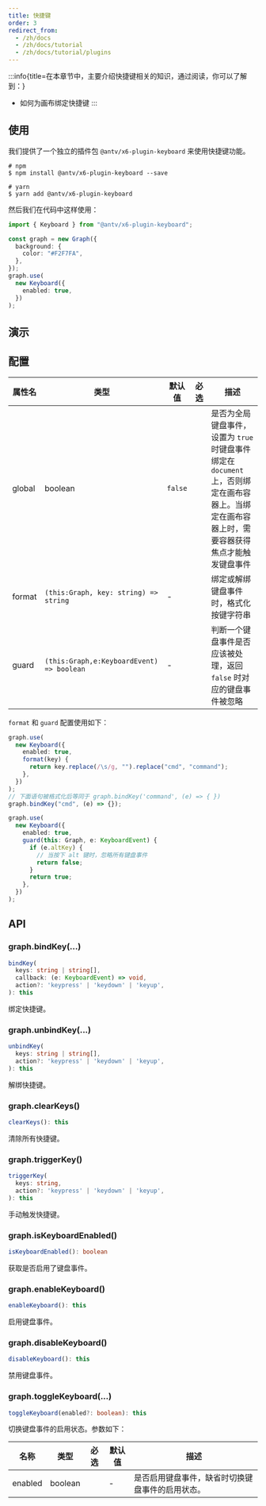 ```yaml
---
title: 快捷键
order: 3
redirect_from:
  - /zh/docs
  - /zh/docs/tutorial
  - /zh/docs/tutorial/plugins
---
```


:::info{title=在本章节中，主要介绍快捷键相关的知识，通过阅读，你可以了解到：}

- 如何为画布绑定快捷键
  :::

## 使用

我们提供了一个独立的插件包 `@antv/x6-plugin-keyboard` 来使用快捷键功能。

```shell
# npm
$ npm install @antv/x6-plugin-keyboard --save

# yarn
$ yarn add @antv/x6-plugin-keyboard
```

然后我们在代码中这样使用：

```ts
import { Keyboard } from "@antv/x6-plugin-keyboard";

const graph = new Graph({
  background: {
    color: "#F2F7FA",
  },
});
graph.use(
  new Keyboard({
    enabled: true,
  })
);
```

## 演示

<code id="plugin-keyboard" src="@/src/tutorial/plugins/keyboard/index.tsx"></code>

## 配置

| 属性名 | 类型                                      | 默认值  | 必选 | 描述                                                                                                                                       |
|--------|-------------------------------------------|---------|------|------------------------------------------------------------------------------------------------------------------------------------------|
| global | boolean                                   | `false` |      | 是否为全局键盘事件，设置为 `true` 时键盘事件绑定在 `document` 上，否则绑定在画布容器上。当绑定在画布容器上时，需要容器获得焦点才能触发键盘事件 |
| format | `(this:Graph, key: string) => string`     | -       |      | 绑定或解绑键盘事件时，格式化按键字符串                                                                                                      |
| guard  | `(this:Graph,e:KeyboardEvent) => boolean` | -       |      | 判断一个键盘事件是否应该被处理，返回 `false` 时对应的键盘事件被忽略                                                                         |

`format` 和 `guard` 配置使用如下：

```ts
graph.use(
  new Keyboard({
    enabled: true,
    format(key) {
      return key.replace(/\s/g, "").replace("cmd", "command");
    },
  })
);
// 下面语句被格式化后等同于 graph.bindKey('command', (e) => { })
graph.bindKey("cmd", (e) => {});

graph.use(
  new Keyboard({
    enabled: true,
    guard(this: Graph, e: KeyboardEvent) {
      if (e.altKey) {
        // 当按下 alt 键时，忽略所有键盘事件
        return false;
      }
      return true;
    },
  })
);
```

## API

### graph.bindKey(...)

```ts
bindKey(
  keys: string | string[],
  callback: (e: KeyboardEvent) => void,
  action?: 'keypress' | 'keydown' | 'keyup',
): this
```

绑定快捷键。

### graph.unbindKey(...)

```ts
unbindKey(
  keys: string | string[],
  action?: 'keypress' | 'keydown' | 'keyup',
): this
```

解绑快捷键。

### graph.clearKeys()

```ts
clearKeys(): this
```

清除所有快捷键。

### graph.triggerKey()

```ts
triggerKey(
  keys: string,
  action?: 'keypress' | 'keydown' | 'keyup',
): this
```

手动触发快捷键。

### graph.isKeyboardEnabled()

```ts
isKeyboardEnabled(): boolean
```

获取是否启用了键盘事件。

### graph.enableKeyboard()

```ts
enableKeyboard(): this
```

启用键盘事件。

### graph.disableKeyboard()

```ts
disableKeyboard(): this
```

禁用键盘事件。

### graph.toggleKeyboard(...)

```ts
toggleKeyboard(enabled?: boolean): this
```

切换键盘事件的启用状态。参数如下：

| 名称    | 类型    | 必选 | 默认值 | 描述                                           |
|---------|---------|:----:|--------|----------------------------------------------|
| enabled | boolean |      | -      | 是否启用键盘事件，缺省时切换键盘事件的启用状态。 |
